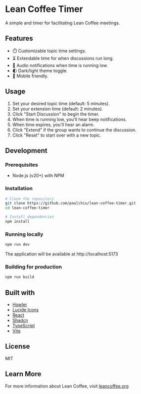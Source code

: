 # Lean Coffee Timer

A simple and timer for facilitating Lean Coffee meetings.

## Features

- ⏱️ Customizable topic time settings.
- ⏳ Extendable time for when discussions run long.
- 🔔 Audio notifications when time is running low.
- 🌓 Dark/light theme toggle.
- 📱 Mobile friendly.

## Usage

1. Set your desired topic time (default: 5 minutes).
2. Set your extension time (default: 2 minutes).
3. Click "Start Discussion" to begin the timer.
4. When time is running low, you'll hear beep notifications.
5. When time expires, you'll hear an alarm.
6. Click "Extend" if the group wants to continue the discussion.
7. Click "Reset" to start over with a new topic.

## Development

### Prerequisites

- Node.js (v20+) with NPM

### Installation

```bash
# Clone the repository
git clone https://github.com/paulchiu/lean-coffee-timer.git
cd lean-coffee-timer

# Install dependencies
npm install
```

### Running locally

```bash
npm run dev
```

The application will be available at http://localhost:5173

### Building for production

```bash
npm run build
```

## Built with

- [Howler](https://howlerjs.com/)
- [Lucide Icons](https://lucide.dev/)
- [React](https://react.dev/)
- [Shadcn](https://ui.shadcn.com/)
- [TypeScript](https://www.typescriptlang.org/)
- [Vite](https://vitejs.dev/)

## License

MIT

## Learn More

For more information about Lean Coffee, visit [leancoffee.org](https://www.leancoffee.org)

